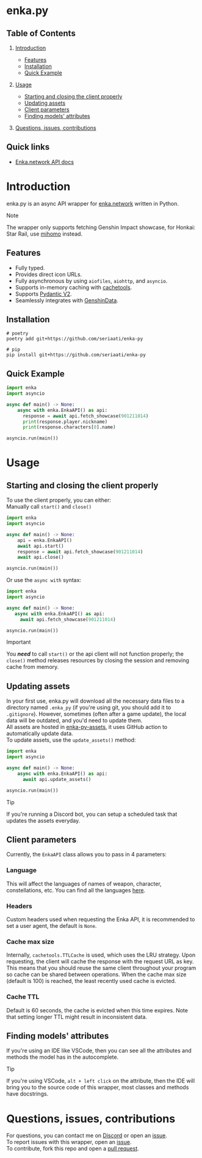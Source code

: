 # enka.py

## Table of Contents
1. [Introduction](#introduction)
   - [Features](#features)
   - [Installation](#installation)
   - [Quick Example](#quick-example)

2. [Usage](#usage)
   - [Starting and closing the client properly](#starting-and-closing-the-client-properly)
   - [Updating assets](#updating-assets)
   - [Client parameters](#client-parameters)
   - [Finding models' attributes](#finding-models-attributes)

3. [Questions, issues, contributions](#questions-issues-contributions)

## Quick links
- [Enka.network API docs](http://api.enka.network/)

# Introduction
enka.py is an async API wrapper for [enka.network](https://enka.network/) written in Python.
> [!NOTE]  
> The wrapper only supports fetching Genshin Impact showcase, for Honkai: Star Rail, use [mihomo](https://github.com/KT-Yeh/mihomo) instead.

## Features
 - Fully typed.
 - Provides direct icon URLs.
 - Fully asynchronous by using `aiofiles`, `aiohttp`, and `asyncio`.
 - Supports in-memory caching with [cachetools](https://github.com/tkem/cachetools/).
 - Supports [Pydantic V2](https://github.com/pydantic/pydantic).
 - Seamlessly integrates with [GenshinData](https://gitlab.com/Dimbreath/AnimeGameData).

## Installation
```
# poetry
poetry add git+https://github.com/seriaati/enka-py

# pip
pip install git+https://github.com/seriaati/enka-py
```

## Quick Example
```py
import enka
import asyncio

async def main() -> None:
    async with enka.EnkaAPI() as api:
      response = await api.fetch_showcase(901211014)
      print(response.player.nickname)
      print(response.characters[0].name)

asyncio.run(main())
```

# Usage
## Starting and closing the client properly
To use the client properly, you can either:  
Manually call `start()` and `close()`  
```py
import enka
import asyncio

async def main() -> None:
    api = enka.EnkaAPI()
    await api.start()
    response = await api.fetch_showcase(901211014)
    await api.close()

asyncio.run(main())
```
Or use the `async with` syntax:  
```py
import enka
import asyncio

async def main() -> None:
   async with enka.EnkaAPI() as api:
     await api.fetch_showcase(901211014)

asyncio.run(main())
```
> [!IMPORTANT]  
> You ***need*** to call `start()` or the api client will not function properly; the `close()` method releases resources by closing the session and removing cache from memory.

## Updating assets
In your first use, enka.py will download all the necessary data files to a directory named `.enka_py` (if you're using git, you should add it to `.gitignore`). However, sometimes (often after a game update), the local data will be outdated, and you'd need to update them.  
All assets are hosted in [enka-py-assets](https://github.com/seriaati/enka-py-assets), it uses GitHub action to automatically update data.  
To update assets, use the `update_assets()` method:
```py
import enka
import asyncio

async def main() -> None:
    async with enka.EnkaAPI() as api:
      await api.update_assets()

asyncio.run(main())
```
> [!TIP]
> If you're running a Discord bot, you can setup a scheduled task that updates the assets everyday.

## Client parameters
Currently, the `EnkaAPI` class allows you to pass in 4 parameters:
### Language
This will affect the languages of names of weapon, character, constellations, etc. You can find all the languages [here](https://github.com/seriaati/enka-py/blob/890e4b21d46763203fba7a5542a2becab723ea21/enka/enums.py#L12).
### Headers
Custom headers used when requesting the Enka API, it is recommended to set a user agent, the default is `None`. 
### Cache max size
Internally, `cachetools.TTLCache` is used, which uses the LRU strategy. Upon requesting, the client will cache the response with the request URL as key. This means that you should reuse the same client throughout your program so cache can be shared between operations. When the cache max size (default is 100) is reached, the least recently used cache is evicted.
### Cache TTL
Default is 60 seconds, the cache is evicted when this time expires. Note that setting longer TTL might result in inconsistent data.

## Finding models' attributes
If you're using an IDE like VSCode, then you can see all the attributes and methods the model has in the autocomplete.
> [!TIP]
> If you're using VSCode, `alt + left click` on the attribute, then the IDE will bring you to the source code of this wrapper, most classes and methods have docstrings.

# Questions, issues, contributions
For questions, you can contact me on [Discord](https://discord.com/users/410036441129943050) or open an [issue](https://github.com/seriaati/enka-py/issues).  
To report issues with this wrapper, open an [issue](https://github.com/seriaati/enka-py/issues).  
To contribute, fork this repo and open a [pull request](https://github.com/seriaati/enka-py/pulls).
